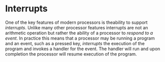 # Interrupts

One of the key features of modern processors is theability to support *interrupts*.
Unlike many other processor features interrupts are not an arithmetic operation but rather the ability of a processor to *respond to a event*. 
In practice this means that a processor may be running a program and an event, such as a pressed key, 
*interrupts* the execution of the program and invokes a handler for the event. The handler will run and upon completion the processor will resume execution of the program.
